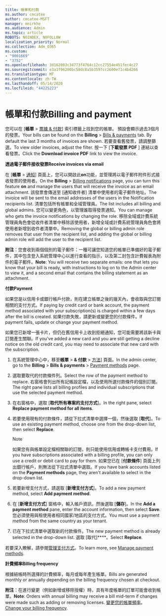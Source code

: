 ```yaml
---
title: 帳單和付款
ms.author: cmcatee
author: cmcatee-MSFT
manager: mnirkhe
ms.audience: Admin
ms.topic: article
ROBOTS: NOINDEX, NOFOLLOW
localization_priority: Normal
ms.collection: Adm_O365
ms.custom:
- "9001669"
- "3752"
ms.openlocfilehash: 3d162003c34773f4764c12cc27554e451fec4c27
ms.sourcegitcommit: e3a1f96200bc58dc8a5b3597cc2600e71c4bd266
ms.translationtype: MT
ms.contentlocale: zh-TW
ms.lasthandoff: 05/14/2020
ms.locfileid: "44225223"
---
```

# <a name="billing-and-payment"></a><span data-ttu-id="31a50-102">帳單和付款</span><span class="sxs-lookup"><span data-stu-id="31a50-102">Billing and payment</span></span>

<span data-ttu-id="31a50-103">您可以在 [**帳單**  >  [票據 & 付款](https://go.microsoft.com/fwlink/p/?linkid=848039)] 索引標籤上找到您的帳單。 預設會顯示過去3個月的發票。</span><span class="sxs-lookup"><span data-stu-id="31a50-103">Your bills can be found on the **Billing** > [Bills & payments](https://go.microsoft.com/fwlink/p/?linkid=848039) tab.  By default the last 3 months of invoices are shown.</span></span>  <span data-ttu-id="31a50-104">若要查看舊發票，請調整篩選。</span><span class="sxs-lookup"><span data-stu-id="31a50-104">To view older invoices, adjust the filter.</span></span>  <span data-ttu-id="31a50-105">按一下 [**下載發票 PDF** ] 連結以查看發票。</span><span class="sxs-lookup"><span data-stu-id="31a50-105">Click the **Download invoice PDF** link to view the invoice.</span></span>

<span data-ttu-id="31a50-106">**透過電子郵件接收發票**</span><span class="sxs-lookup"><span data-stu-id="31a50-106">**Receive invoices via email**</span></span>

<span data-ttu-id="31a50-107">在 [**帳單**  >  [通知](https://go.microsoft.com/fwlink/p/?linkid=853212)] 頁面上，您可以開啟此**on**功能，並管理將以電子郵件附件形式接收發票的使用者。</span><span class="sxs-lookup"><span data-stu-id="31a50-107">On the **Billing** > [Billing notifications](https://go.microsoft.com/fwlink/p/?linkid=853212) page, you can turn this feature **on** and manage the users that will receive the invoice as an email attachment.</span></span> <span data-ttu-id="31a50-108">該發票會傳送至 [通知收件者] 清單中使用者的電子郵件地址。</span><span class="sxs-lookup"><span data-stu-id="31a50-108">The invoice will be sent to the email addresses of the users in the Notification recipients list.</span></span> <span data-ttu-id="31a50-109">清單包括所有帳單和全域管理員。</span><span class="sxs-lookup"><span data-stu-id="31a50-109">The list includes all billing and global admins.</span></span>  <span data-ttu-id="31a50-110">您可以變更角色，以管理誰取得發票通知。</span><span class="sxs-lookup"><span data-stu-id="31a50-110">You can manage who gets the invoice notifications by changing the role.</span></span>  <span data-ttu-id="31a50-111">移除全域或計費系統管理員角色會從收件者清單中移除該使用者，新增全域或計費系統管理員角色會將使用者新增到收件者清單中。</span><span class="sxs-lookup"><span data-stu-id="31a50-111">Removing the global or billing admin role removes that user from the recipient list, and adding the global or billing admin role will add the user to the recipient list.</span></span>

<span data-ttu-id="31a50-112">**附注**：您會收到兩個個別的電子郵件：一種可讓您知道您的帳單已準備好的電子郵件，其中包含登入系統管理中心以進行查看的指示，以及第二封包含計費報表為附件的電子郵件。</span><span class="sxs-lookup"><span data-stu-id="31a50-112">**Note**: You will receive two separate emails: one that lets you know that your bill is ready, with instructions to log on to the Admin center to view it, and a second email that contains the billing statement as an attachment.</span></span>

<span data-ttu-id="31a50-113">**付款**</span><span class="sxs-lookup"><span data-stu-id="31a50-113">**Payment**</span></span>

<span data-ttu-id="31a50-114">如果您是以信用卡或銀行帳戶付款，則在建立帳單之後的幾天內，會收取與您訂閱相關的支付方式。</span><span class="sxs-lookup"><span data-stu-id="31a50-114">If paying by credit card or bank account, the payment method associated with your subscription(s) is charged within a few days after the bill is created.</span></span> <span data-ttu-id="31a50-115">如果付款失敗，請更新或變更您的付款條件。</span><span class="sxs-lookup"><span data-stu-id="31a50-115">If payment fails, update or change your payment method.</span></span>

<span data-ttu-id="31a50-116">如果您已新增一張卡片，但仍在舊信用卡上收到拒絕通知，您可能需要將該新卡與訂閱產生關聯。</span><span class="sxs-lookup"><span data-stu-id="31a50-116">If you've added a new card and you are still getting a decline notice on the old credit card, you may need to associate that new card with the subscription.</span></span>

1. <span data-ttu-id="31a50-117">在系統管理中心中，移至**帳單**  >  **& 付款**  >  [方法](https://go.microsoft.com/fwlink/p/?linkid=2018806)] 頁面。</span><span class="sxs-lookup"><span data-stu-id="31a50-117">In the admin center, go to the **Billing** > **Bills & payments** > [Payment methods](https://go.microsoft.com/fwlink/p/?linkid=2018806) page.</span></span>

2. <span data-ttu-id="31a50-118">選取要取代的付款條件列。</span><span class="sxs-lookup"><span data-stu-id="31a50-118">Select the row of the payment method to replace.</span></span> <span data-ttu-id="31a50-119">右窗格會列出所有記帳設定檔，以及使用所選付款條件的個別訂閱。</span><span class="sxs-lookup"><span data-stu-id="31a50-119">The right pane lists all billing profiles and individual subscriptions that use the selected payment method.</span></span>

3. <span data-ttu-id="31a50-120">在右窗格中，選取 [**取代所有專案的支付方式**]。</span><span class="sxs-lookup"><span data-stu-id="31a50-120">In the right pane, select **Replace payment method for all items**.</span></span>

4. <span data-ttu-id="31a50-121">若要使用現有的付款條件，請從下拉式清單中選擇一個，然後選取 [**取代**]。</span><span class="sxs-lookup"><span data-stu-id="31a50-121">To use an existing payment method, choose one from the drop-down list, then select **Replace**.</span></span>

    > [!NOTE]
    > <span data-ttu-id="31a50-122">如果您有與帳單設定檔相關聯的訂閱，則只能使用信用或轉帳卡支付費用。</span><span class="sxs-lookup"><span data-stu-id="31a50-122">If you have subscriptions associated with a billing profile, you can only use a credit or debit card to pay for them.</span></span> <span data-ttu-id="31a50-123">如果您已在 [**付款條件**] 頁面上列出銀行帳戶，則無法從下拉式清單中選取。</span><span class="sxs-lookup"><span data-stu-id="31a50-123">If you have bank accounts listed on the **Payment methods** page, they aren't available to select in the drop-down list.</span></span>

5. <span data-ttu-id="31a50-124">若要新增支付方式，請選取 [**新增支付方式**]。</span><span class="sxs-lookup"><span data-stu-id="31a50-124">To add a new payment method, select **Add payment method**.</span></span>

6. <span data-ttu-id="31a50-125">在 [**新增支付方式**] 窗格中，輸入帳戶資訊，然後選取 [**儲存**]。</span><span class="sxs-lookup"><span data-stu-id="31a50-125">In the **Add a payment method** pane, enter the account information, then select **Save**.</span></span> <span data-ttu-id="31a50-126">您必須使用與租使用者相同國家/地區的支付方式。</span><span class="sxs-lookup"><span data-stu-id="31a50-126">You must use a payment method from the same country as your tenant.</span></span>

7. <span data-ttu-id="31a50-127">已在下拉式清單中選取新的付款條件。</span><span class="sxs-lookup"><span data-stu-id="31a50-127">The new payment method is already selected in the drop-down list.</span></span> <span data-ttu-id="31a50-128">選取 [取代]\*\*\*\*。</span><span class="sxs-lookup"><span data-stu-id="31a50-128">Select **Replace**.</span></span>

<span data-ttu-id="31a50-129">若要深入瞭解，請參閱[管理支付方式](https://docs.microsoft.com/microsoft-365/commerce/billing-and-payments/manage-payment-methods)。</span><span class="sxs-lookup"><span data-stu-id="31a50-129">To learn more, see [Manage payment methods](https://docs.microsoft.com/microsoft-365/commerce/billing-and-payments/manage-payment-methods).</span></span>

<span data-ttu-id="31a50-130">**計費頻率**</span><span class="sxs-lookup"><span data-stu-id="31a50-130">**Billing frequency**</span></span>

<span data-ttu-id="31a50-131">根據結帳時所選擇的計費頻率，每月或每年產生帳單。</span><span class="sxs-lookup"><span data-stu-id="31a50-131">Bills are generated monthly or annually depending on the billing frequency chosen at checkout.</span></span>  

<span data-ttu-id="31a50-132">**附注**：在進行變更（例如新增或移除授權）時，具有年度帳單的訂單可能會收到帳單。</span><span class="sxs-lookup"><span data-stu-id="31a50-132">**Note**: Orders with annual billing may receive a bill mid-term if changes were made such as adding or removing licenses.</span></span> <span data-ttu-id="31a50-133">[變更您的帳單頻率](https://docs.microsoft.com/microsoft-365/commerce/billing-and-payments/change-payment-frequency)。</span><span class="sxs-lookup"><span data-stu-id="31a50-133">[Change your billing frequency](https://docs.microsoft.com/microsoft-365/commerce/billing-and-payments/change-payment-frequency).</span></span>
